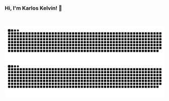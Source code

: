 ### Hi, I'm Karlos Kelvin! 👋
<br/>

<!--
**karloskelvinsantos/karloskelvinsantos** is a ✨ _special_ ✨ repository because its `README.md` (this file) appears on your GitHub profile.

Here are some ideas to get you started:

- 🔭 I’m currently working on ...
- 🌱 I’m currently learning ...
- 👯 I’m looking to collaborate on ...
- 🤔 I’m looking for help with ...
- 💬 Ask me about ...
- 📫 How to reach me: ...
- 😄 Pronouns: ...
- ⚡ Fun fact: ...
-->

![Snake animation](https://raw.githubusercontent.com/karloskelvinsantos/karloskelvinsantos/output/github-contribution-grid-snake-dark.svg#gh-dark-mode-only)![Snake animation](https://raw.githubusercontent.com/karloskelvinsantos/karloskelvinsantos/output/github-contribution-grid-snake.svg#gh-light-mode-only)

